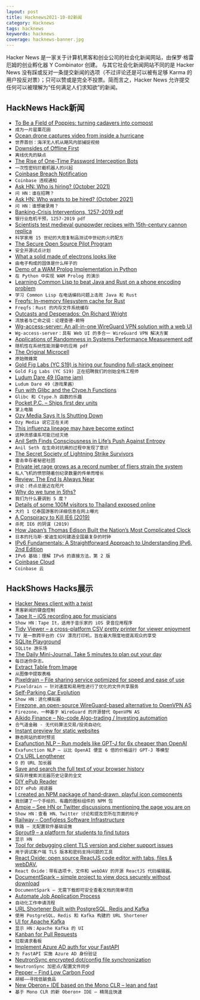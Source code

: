 ```yaml
---
layout: post
title: Hacknews2021-10-02新闻
category: Hacknews
tags: hacknews
keywords: hacknews
coverage: hacknews-banner.jpg
---
```


Hacker News 是一家关于计算机黑客和创业公司的社会化新闻网站，由保罗·格雷厄姆的创业孵化器 Y Combinator 创建。
与其它社会化新闻网站不同的是 Hacker News 没有踩或反对一条提交新闻的选项（不过评论还是可以被有足够 Karma 的用户投反对票）；只可以赞或是完全不投票。简而言之，Hacker News 允许提交任何可以被理解为“任何满足人们求知欲”的新闻。

## HackNews Hack新闻


- [To Be a Field of Poppies: turning cadavers into compost](https://harpers.org/archive/2021/10/to-be-a-field-of-poppies-natural-organic-reduction-composting-corpse/)
- `成为一片罂粟花田`
- [Ocean drone captures video from inside a hurricane](http://www.noaa.gov/news-release/world-first-ocean-drone-captures-video-from-inside-hurricane)
- `世界首创：海洋无人机从飓风内部捕捉视频`
- [Downsides of Offline First](https://rxdb.info/downsides-of-offline-first.html)
- `离线优先的缺点`
- [The Rise of One-Time Password Interception Bots](https://krebsonsecurity.com/2021/09/the-rise-of-one-time-password-interception-bots/)
- `一次性密码拦截机器人的兴起`
- [Coinbase Breach Notification](https://oag.ca.gov/ecrime/databreach/reports/sb24-545815)
- `Coinbase 违规通知`
- [Ask HN: Who is hiring? (October 2021)](item?id=28719320)
- `问 HN：谁在招聘？ `
- [Ask HN: Who wants to be hired? (October 2021)](item?id=28719317)
- `问 HN：谁想被录用？ `
- [Banking-Crisis Interventions, 1257-2019 pdf](https://som.yale.edu/sites/default/files/files/II__metrick-schmelzing%2C%20body%20-%209-7.pdf)
- `银行业危机干预，1257-2019 pdf`
- [Scientists test medieval gunpowder recipes with 15th-century cannon replica](https://arstechnica.com/science/2021/09/scientists-test-medieval-gunpowder-recipes-with-15th-century-cannon-replica/)
- `科学家用 15 世纪的大炮复制品测试中世纪的火药配方`
- [The Secure Open Source Pilot Program](https://security.googleblog.com/2021/10/introducing-secure-open-source-pilot.html)
- `安全开源试点计划`
- [What a solid made of electrons looks like](https://www.nature.com/articles/d41586-021-02657-6)
- `由电子构成的固体是什么样子的`
- [Demo of a WAM Prolog Implementation in Python](https://github.com/brunokim/prol)
- `在 Python 中实现 WAM Prolog 的演示`
- [Learning Common Lisp to beat Java and Rust on a phone encoding problem](https://renato.athaydes.com/posts/revenge_of_lisp.html)
- `学习 Common Lisp 在电话编码问题上击败 Java 和 Rust`
- [Freqfs: In-memory filesystem cache for Rust](https://docs.rs/freqfs/0.4.3/freqfs/)
- `Freqfs：Rust 的内存文件系统缓存`
- [Outcasts and Desperados: On Richard Wright](https://www.lrb.co.uk/the-paper/v43/n19/adam-shatz/outcasts-and-desperados)
- `流放者与亡命之徒：论理查德·赖特`
- [Wg-access-server: An all-in-one WireGuard VPN solution with a web UI](https://github.com/Place1/wg-access-server)
- `Wg-access-server：具有 Web UI 的多合一 WireGuard VPN 解决方案`
- [Applications of Randomness in Systems Performance Measurement pdf](https://citeseerx.ist.psu.edu/viewdoc/download?doi=10.1.1.16.5910&rep=rep1&type=pdf)
- `随机性在系统性能测量中的应用 pdf`
- [The Original Microcell](https://computer.rip/2021-09-30-the-original-microcell.html)
- `原始微蜂窝`
- [Gold Fig Labs (YC S19) is hiring our founding full-stack engineer](https://www.goldfiglabs.com/team/)
- `Gold Fig Labs (YC S19) 正在招聘我们的创始全栈工程师`
- [Ludum Dare 49 (Game jam)](https://ldjam.com/events/ludum-dare/49)
- `Ludum Dare 49（游戏果酱）`
- [Fun with Glibc and the Ctype.h Functions](https://rachelbythebay.com/w/2021/09/29/alnum/)
- `Glibc 和 Ctype.h 函数的乐趣`
- [Pocket P.C. – Ships first dev units](https://www.cnx-software.com/2021/10/01/pocket-p-c-devkits-ship-u-blox-gnss-module-replaced-by-simcom-sim33ela-due-to-import-ban/)
- `掌上电脑`
- [Ozy Media Says It Is Shutting Down](https://www.nytimes.com/2021/10/01/business/media/ozy-media.html)
- `Ozy Media 说它正在关闭`
- [This influenza lineage may have become extinct](https://www.nature.com/articles/s41579-021-00642-4)
- `这种流感谱系可能已经灭绝`
- [Anil Seth Finds Consciousness in Life’s Push Against Entropy](https://www.quantamagazine.org/anil-seth-finds-consciousness-in-lifes-push-against-entropy-20210930/)
- `Anil Seth 在生命对抗熵的过程中发现了意识`
- [The Secret Society of Lightning Strike Survivors](https://narratively.com/the-secret-society-of-lightning-strike-survivors/)
- `雷击幸存者秘密社团`
- [Private jet rage grows as a record number of fliers strain the system](https://www.cnbc.com/2021/10/01/private-jet-rage-grows-as-a-record-number-of-fliers-strain-the-system.html)
- `私人飞机的愤怒随着创纪录数量的传单而增长`
- [Review: The End Is Always Near](https://acesounderglass.com/2021/09/25/review-the-end-is-always-near/)
- `评论：终点总是近在咫尺`
- [Why do we tune in 5ths?](https://www.violinist.com/discussion/archive/17290/)
- `我们为什么要调到 5 度？`
- [Details of some 100M visitors to Thailand exposed online](https://www.scmp.com/news/asia/southeast-asia/article/3149475/details-some-100-million-visitors-thailand-exposed-online)
- `大约 1 亿泰国游客的详细信息在网上曝光`
- [A Conspiracy to Kill IE6 (2019)](https://blog.chriszacharias.com/a-conspiracy-to-kill-ie6)
- `杀死 IE6 的阴谋 (2019)`
- [How Japan’s Thomas Edison Built the Nation’s Most Complicated Clock](https://watchesbysjx.com/2016/09/how-japans-thomas-edison-built-the-nations-most-complicated-clock.html)
- `日本的托马斯·爱迪生如何建造全国最复杂的时钟`
- [IPv6 Fundamentals: A Straightforward Approach to Understanding IPv6, 2nd Edition](https://www.ciscopress.com/store/ipv6-fundamentals-a-straightforward-approach-to-understanding-9780134670607)
- `IPv6 基础：理解 IPv6 的直接方法，第 2 版`
- [Coinbase Cloud](https://www.coinbase.com/cloud)
- `Coinbase 云`


## HackShows Hacks展示

- [ Hacker News client with a twist](https://haxplore.pabue.co)
- `黑客新闻的键盘控制`
- [ Tape It – iOS recording app for musicians](item?id=28669373)
- `Show HN：Tape It，适用于音乐家的 iOS 录音应用程序`
- [ Tidy Viewer – a cross-platform CSV pretty printer for viewer enjoyment](https://github.com/alexhallam/tv)
- `TV 是一款跨平台的 CSV 漂亮打印机，旨在最大限度地提高观众的享受`
- [ SQLite Playground](https://sqlime.org/)
- `SQLite 游乐场`
- [ The Daily Mini-Journal. Take 5 minutes to plan out your day](https://www.thedailyminijournal.xyz/)
- `每日迷你杂志。`
- [ Extract Table from Image](https://extract-table.com/)
- `从图像中提取表格`
- [ Pixeldrain – File sharing service optimized for speed and ease of use](https://pixeldrain.com/)
- `Pixeldrain – 针对速度和易用性进行了优化的文件共享服务`
- [ Self-Parking Car Evolution](https://trekhleb.dev/self-parking-car-evolution/)
- `Show HN：进化模拟器`
- [ Firezone, an open-source WireGuard-based alternative to OpenVPN AS](https://github.com/firezone/firezone)
- `Firezone，一种基于 WireGuard 的开源替代 OpenVPN AS`
- [ Aikido Finance – No-code Algo-trading / Investing automation](https://www.aikido.finance/)
- `合气道金融 - 无代码算法交易/投资自动化`
- [ Instant preview for static websites](https://www.instantpreview.dev/)
- `静态网站的即时预览`
- [ Exafunction NLP – Run models like GPT-J for 6x cheaper than OpenAI](https://www.exafunction.com/nlp)
- `Exafunction NLP – 以比 OpenAI 便宜 6 倍的价格运行 GPT-J 等模型`
- [ O's URL Lengthener](https://ooooooooooooooooooooooo.ooo/)
- `O 的 URL 加长器`
- [ Save and search the full text of your browser history](https://www.browserparrot.com/)
- `保存并搜索浏览器历史记录的全文`
- [ DIY ePub Reader](https://github.com/atomic14/diy-esp32-epub-reader)
- `DIY ePub 阅读器`
- [ I created an NPM package of hand-drawn, playful icon components](https://www.npmjs.com/package/hand-drawn-icons)
- `我创建了一个手绘的、有趣的图标组件的 NPM 包`
- [ Ampie – See HN or Twitter discussions mentioning the page you are on](https://ampie.app)
- `Show HN：查看 HN、Twitter 讨论和提及您所在页面的帖子`
- [ Railway – Configless Software Infrastructure](https://railway.app/)
- `铁路 – 无配置软件基础设施`
- [ Sprout9 – a platform for students to find tutors](item?id=28699718)
- `显示 HN`
- [ Tool for debugging client TLS version and cipher support issues](https://tls.support/)
- `用于调试客户端 TLS 版本和密码支持问题的工具`
- [ React Oxide: open source ReactJS code editor with tabs, files & webDAV.](https://github.com/bootrino/reactoxide)
- `React Oxide：带有选项卡、文件和 webDAV 的开源 ReactJS 代码编辑器。`
- [ DocumentSpark – simple project to view docs securely without download](https://github.com/dosyago/documentspark)
- `DocumentSpark – 无需下载即可安全查看文档的简单项目`
- [ Automate Job Application Process](https://lazyapply.com)
- `自动化工作申请流程`
- [ URL Shortener Built with PostgreSQL, Redis and Kafka](https://github.com/smallcase/smalllinks)
- `使用 PostgreSQL、Redis 和 Kafka 构建的 URL Shortener`
- [ UI for Apache Kafka](https://github.com/provectus/kafka-ui)
- `显示 HN：Apache Kafka 的 UI`
- [ Kanban for Pull Requests](https://reviewpad.com/mergeboard/)
- `拉取请求看板`
- [ Implement Azure AD auth for your FastAPI](https://github.com/Intility/fastapi-azure-auth)
- `为 FastAPI 实施 Azure AD 身份验证`
- [ NeutronSync encrypted dot/config file synchronization](https://www.neutronsync.com/)
- `NeutronSync 加密点/配置文件同步`
- [ Pepper – Find Low Carbon Food](https://www.peppersf.com/)
- `胡椒——寻找低碳食品`
- [ New Oberon+ IDE based on the Mono CLR – lean and fast](https://github.com/rochus-keller/Oberon/releases/tag/IDEv0.9.0)
- `基于 Mono CLR 的新 Oberon+ IDE – 精简且快速`

